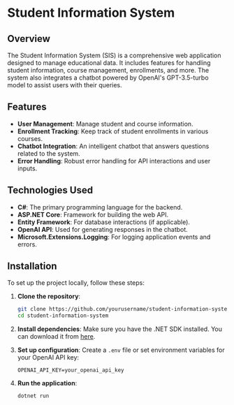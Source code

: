 # Student Information System

## Overview

The Student Information System (SIS) is a comprehensive web application designed to manage educational data. It includes features for handling student information, course management, enrollments, and more. The system also integrates a chatbot powered by OpenAI's GPT-3.5-turbo model to assist users with their queries.

## Features

- **User Management**: Manage student and course information.
- **Enrollment Tracking**: Keep track of student enrollments in various courses.
- **Chatbot Integration**: An intelligent chatbot that answers questions related to the system.
- **Error Handling**: Robust error handling for API interactions and user inputs.

## Technologies Used

- **C#**: The primary programming language for the backend.
- **ASP.NET Core**: Framework for building the web API.
- **Entity Framework**: For database interactions (if applicable).
- **OpenAI API**: Used for generating responses in the chatbot.
- **Microsoft.Extensions.Logging**: For logging application events and errors.

## Installation

To set up the project locally, follow these steps:

1. **Clone the repository**:
   ```bash
   git clone https://github.com/yourusername/student-information-system.git
   cd student-information-system
   ```

2. **Install dependencies**:
   Make sure you have the .NET SDK installed. You can download it from [here](https://dotnet.microsoft.com/download).

3. **Set up configuration**:
   Create a `.env` file or set environment variables for your OpenAI API key:
   ```plaintext
   OPENAI_API_KEY=your_openai_api_key
   ```

4. **Run the application**:
   ```bash
   dotnet run
   ```


